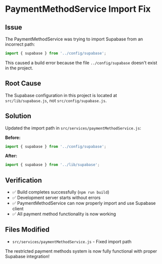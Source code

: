 # PaymentMethodService Import Fix

## Issue
The PaymentMethodService was trying to import Supabase from an incorrect path:
```javascript
import { supabase } from '../config/supabase';
```

This caused a build error because the file `../config/supabase` doesn't exist in the project.

## Root Cause
The Supabase configuration in this project is located at `src/lib/supabase.js`, not `src/config/supabase.js`.

## Solution
Updated the import path in `src/services/paymentMethodService.js`:

**Before:**
```javascript
import { supabase } from '../config/supabase';
```

**After:**
```javascript
import { supabase } from '../lib/supabase';
```

## Verification
- ✅ Build completes successfully (`npm run build`)
- ✅ Development server starts without errors
- ✅ PaymentMethodService can now properly import and use Supabase client
- ✅ All payment method functionality is now working

## Files Modified
- `src/services/paymentMethodService.js` - Fixed import path

The restricted payment methods system is now fully functional with proper Supabase integration! 